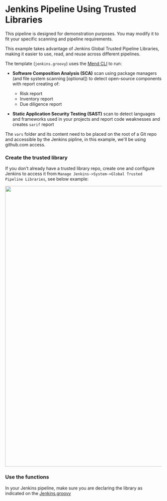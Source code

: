 # Jenkins Pipeline Using Trusted Libraries

This pipeline is designed for demonstration purposes. You may modify it to fit your specific scanning and pipeline requirements. 

This example takes advantage of Jenkins Global Trusted Pipeline Libraries, making it easier to use, read, and reuse across different pipelines.

The template (`jenkins.groovy`) uses the [Mend CLI](https://docs.mend.io/bundle/integrations/page/scan_with_the_mend_cli.html) to run:
* **Software Composition Analysis (SCA)** scan using package managers (and file system scanning [optional]) to detect open-source components with report creating of:
    * Risk report
    * Inventory report
    * Due diligence report

* **Static Application Security Testing (SAST)** scan to detect languages and frameworks used in your projects and report code weaknesses and creates `sarif` report

The `vars` folder and its content need to be placed on the root of a Git repo and accessible by the Jenkins pipline, in this example, we'll be using github.com access.

### Create the trusted library

If you don't already have a trusted library repo, create one and configure Jenkins to access it from `Manage Jenkins->System->Global Trusted Pipeline Libraries`, see below example:

<img src="./resources/trustpipelines.jpg" width="900" />

### Use the functions

In your Jenkins pipeline, make sure you are declaring the library as indicated on the [Jenkins.groovy](./Jenkins.groovy)